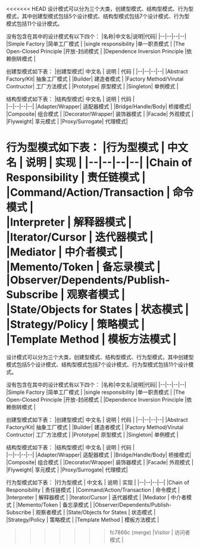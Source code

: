 <<<<<<< HEAD
设计模式可以分为三个大类，创建型模式、结构型模式、行为型模式，其中创建型模式包括5个设计模式、结构型模式包括7个设计模式、行为型模式包括11个设计模式。

没有包含在其中的设计模式有以下四个：
|名称|中文名|说明|代码|
|--|--|--|--|
|Simple Factory |简单工厂模式 | 
|single responsibility |单一职责模式 |
|The Open-Closed Principle |开放-封闭模式 |
|Dependence Inversion Principle |依赖倒转模式 |

创建型模式如下表：
|创建型模式|	中文名	| 说明 | 代码 |
|--|--|--|--|
|Abstract Factory/Kit|	抽象工厂模式	|
|Builder|	建造者模式	|
|Factory Method/Virutal Contructor|	工厂方法模式	|
|Prototype|	原型模式	|
|Singleton|	单例模式  |

结构型模式如下表：
|结构型模式|	中文名	| 说明 | 代码 |   
|--|--|--|--|
|Adapter/Wrapper|	适配器模式	|
|Bridge/Handle/Body|	桥接模式|
|Composite|	组合模式	|
|Decorator/Wrapper|	装饰器模式	|
|Facade|	外观模式	|
|Flyweight|	享元模式	|
|Proxy/Surrogate|	代理模式|

行为型模式如下表：
|行为型模式 |	中文名 |	说明 |	实现 |
|--|--|--|--|
|Chain of Responsibility |	责任链模式 |
|Command/Action/Transaction |	命令模式 |	
|Interpreter |	解释器模式 |
|Iterator/Cursor |	迭代器模式 |
|Mediator |	中介者模式 |
|Memento/Token |	备忘录模式 |
|Observer/Dependents/Publish-Subscribe |	观察者模式 |
|State/Objects for States |	状态模式 |
|Strategy/Policy |	策略模式 |
|Template Method |	模板方法模式 |
=======
设计模式可以分为三个大类，创建型模式、结构型模式、行为型模式，其中创建型模式包括5个设计模式、结构型模式包括7个设计模式、行为型模式包括11个设计模式。

没有包含在其中的设计模式有以下四个：
|名称|中文名|说明|代码|
|--|--|--|--|
|Simple Factory |简单工厂模式 | 
|single responsibility |单一职责模式 |
|The Open-Closed Principle |开放-封闭模式 |
|Dependence Inversion Principle |依赖倒转模式 |

创建型模式如下表：
|创建型模式|	中文名	| 说明 | 代码 |
|--|--|--|--|
|Abstract Factory/Kit|	抽象工厂模式	|
|Builder|	建造者模式	|
|Factory Method/Virutal Contructor|	工厂方法模式	|
|Prototype|	原型模式	|
|Singleton|	单例模式  |

结构型模式如下表：
|结构型模式|	中文名	| 说明 | 代码 |   
|--|--|--|--|
|Adapter/Wrapper|	适配器模式	|
|Bridge/Handle/Body|	桥接模式|
|Composite|	组合模式	|
|Decorator/Wrapper|	装饰器模式	|
|Facade|	外观模式	|
|Flyweight|	享元模式	|
|Proxy/Surrogate|	代理模式|

行为型模式如下表：
|行为型模式 |	中文名 |	说明 |	实现 |
|--|--|--|--|
|Chain of Responsibility |	责任链模式 |
|Command/Action/Transaction |	命令模式 |	
|Interpreter |	解释器模式 |
|Iterator/Cursor |	迭代器模式 |
|Mediator |	中介者模式 |
|Memento/Token |	备忘录模式 |
|Observer/Dependents/Publish-Subscribe |	观察者模式 |
|State/Objects for States |	状态模式 |
|Strategy/Policy |	策略模式 |
|Template Method |	模板方法模式 |
>>>>>>> fc7866c (merge)
|Visitor |	访问者模式 |